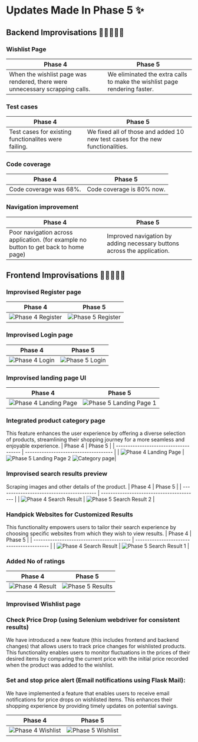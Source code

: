 # Updates Made In Phase 5 ✨

## Backend Improvisations 👩‍💻👨‍💻🥳 

### Wishlist Page
| Phase 4                       | Phase 5                       |
| ----------------------------- | ----------------------------- |
| When the wishlist page was rendered, there were unnecessary scrapping calls. | We eliminated the extra calls to make the wishlist page rendering faster. |

### Test cases 
| Phase 4                       | Phase 5                       |
| ----------------------------- | ----------------------------- |
| Test cases for existing functionalites were failing. | We fixed all of those and added 10 new test cases for the new functionalities. |

### Code coverage
| Phase 4                       | Phase 5                       |
| ----------------------------- | ----------------------------- |
| Code coverage was 68%. | Code coverage is 80% now. |

### Navigation improvement
| Phase 4                       | Phase 5                       |
| ----------------------------- | ----------------------------- |
| Poor navigation across application. (for example no button to get back to home page) | Improved navigation by adding necessary buttons across the application. |

## Frontend Improvisations 👩‍💻👨‍💻🤩

### Improvised Register page
| Phase 4                       | Phase 5                       |
| ----------------------------- | ----------------------------- |
| ![Phase 4 Register](/assets/old/old_signup.png) | ![Phase 5 Register](/assets/Register.png) |

### Improvised Login page
| Phase 4                       | Phase 5                       |
| ----------------------------- | ----------------------------- |
| ![Phase 4 Login](/assets/old/old_signup.png) | ![Phase 5 Login](/assets/Login.png) |

### Improvised landing page UI
| Phase 4                               | Phase 5                               |
| ------------------------------------- | ------------------------------------- |
| ![Phase 4 Landing Page](/assets/ui_landing_page.png) | ![Phase 5 Landing Page 1](/assets/LandingPage1.png) |

### Integrated product category page
This feature enhances the user experience by offering a diverse selection of products, streamlining their shopping journey for a more seamless and enjoyable experience.
| Phase 4                               | Phase 5                               |
| ------------------------------------- | ------------------------------------- |
| ![Phase 4 Landing Page](/assets/ui_landing_page.png) | ![Phase 5 Landing Page 2](/assets/LandingPage2.png) ![Category page](/assets/category2.png)|

### Improvised search results preview
Scraping images and other details of the product.
| Phase 4                                   | Phase 5                                   |
| ----------------------------------------- | ----------------------------------------- |
| ![Phase 4 Search Result](/assets/old/old_searchResult.png) | ![Phase 5 Search Result 2](/assets/ResultsPage2.png)  |

### Handpick Websites for Customized Results
This functionality empowers users to tailor their search experience by choosing specific websites from which they wish to view results.
| Phase 4                                   | Phase 5                                   |
| ----------------------------------------- | ----------------------------------------- |
| ![Phase 4 Search Result](/assets/old/old_searchResult.png) | ![Phase 5 Search Result 1](/assets/ResultsPage1.png) |

### Added No of ratings
| Phase 4                               | Phase 5                               |
| ------------------------------------- | ------------------------------------- |
| ![Phase 4 Result](/assets/old/old_searchResult.png) | ![Phase 5 Results](/assets/No_of_ratings.png) |

### Improvised Wishlist page

### Check Price Drop (using Selenium webdriver for consistent results)
We have introduced a new feature (this includes frontend and backend changes) that allows users to track price changes for wishlisted products. This functionality enables users to monitor fluctuations in the prices of their desired items by comparing the current price with the initial price recorded when the product was added to the wishlist.

### Set and stop price alert (Email notifications using Flask Mail):
We have implemented a feature that enables users to receive email notifications for price drops on wishlisted items. This enhances their shopping experience by providing timely updates on potential savings. 

| Phase 4                             | Phase 5                             |
| ----------------------------------- | ----------------------------------- |
| ![Phase 4 Wishlist](/assets/old/old_wishlist.png) | ![Phase 5 Wishlist](/assets/Wishlistpage.png) |
